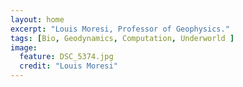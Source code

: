 ```yaml
---
layout: home
excerpt: "Louis Moresi, Professor of Geophysics."
tags: [Bio, Geodynamics, Computation, Underworld ]
image:
  feature: DSC_5374.jpg
  credit: "Louis Moresi"
---
```



